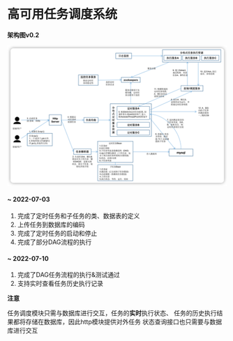 # 高可用任务调度系统

**架构图v0.2**

![架构图](ArchitectureDiagram.png)

#### ~ 2022-07-03

1. 完成了定时任务和子任务的类、数据表的定义
2. 上传任务到数据库的编码
3. 完成了定时任务的启动和停止
4. 完成了部分DAG流程的执行

#### ~ 2022-07-10


1. 完成了DAG任务流程的执行&测试通过
2. 支持实时查看任务历史执行记录


**注意**

任务调度模块只需与数据库进行交互，任务的**实时**执行状态、
任务的历史执行结果都将存储在数据库，因此http模块提供对外任务
状态查询接口也只需要与数据库进行交互
